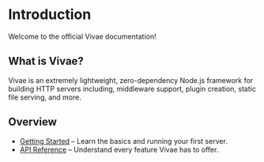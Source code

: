 # Introduction

Welcome to the official Vivae documentation!

## What is Vivae?

Vivae is an extremely lightweight, zero-dependency Node.js framework for building HTTP servers including, middleware support, plugin creation, static file serving, and more.

## Overview

- [Getting Started](https://github.com/sudo-njr/vivae/blob/main/docs/getting-started.md) – Learn the basics and running your first server.
- [API Reference](https://github.com/sudo-njr/vivae/blob/main/docs/api.md) – Understand every feature Vivae has to offer.
